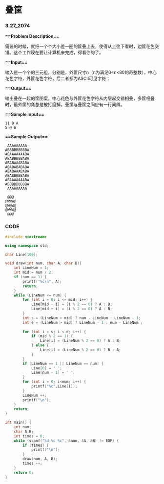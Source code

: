 # 叠筐

### 3.27_2074



**==Problem Description==**

需要的时候，就把一个个大小差一圈的筐叠上去，使得从上往下看时，边筐花色交错。这个工作现在要让计算机来完成，得看你的了。

**==Input==**

输入是一个个的三元组，分别是，外筐尺寸n（n为满足0<n<80的奇整数），中心花色字符，外筐花色字符，后二者都为ASCII可见字符；

**==Output==**

输出叠在一起的筐图案，中心花色与外筐花色字符从内层起交错相叠，多筐相叠时，最外筐的角总是被打磨掉。叠筐与叠筐之间应有一行间隔。

**==Sample Input==**

```
11 B A
5 @ W
```

**==Sample Output==**

```
 AAAAAAAAA 
ABBBBBBBBBA
ABAAAAAAABA
ABABBBBBABA
ABABAAABABA
ABABABABABA
ABABAAABABA
ABABBBBBABA
ABAAAAAAABA
ABBBBBBBBBA
 AAAAAAAAA 
 
 @@@ 
@WWW@
@W@W@
@WWW@
 @@@ 
```



### CODE

```cpp
#include <iostream>

using namespace std;

char Line[100];

void draw(int num, char A, char B){
    int LineNum = 1;
    int mid = num / 2;
    if (num == 1) {
        printf("%c\n", A);
        return;
    }
    while (LineNum <= num) {
        for (int i = 0; i <= mid; i++) {
            Line[mid - i] = (i % 2 == 0) ? A : B;
            Line[mid + i] = (i % 2 == 0) ? A : B;
        }
        int s = (LineNum > mid) ? num - LineNum : LineNum - 1;
        int e = (LineNum > mid) ? LineNum - 1 : num - LineNum ;
        
        for (int i = s; i < e; i++) {
            if (mid % 2 == 1) {
                Line[i] = (LineNum % 2 == 0) ? A : B;
            } else {
                Line[i] = (LineNum % 2 == 0) ? B : A;
            }
        }
        if (LineNum == 1 || LineNum == num) {
            Line[0] = ' ';
            Line[num - 1] = ' ';
        }
        for (int i = 0; i<num; i++) {
            printf("%c",Line[i]);
        }
        LineNum ++;
        printf("\n");
    }
    return;
}

int main() {
    int num;
    char A,B;
    int times = 0;
    while (scanf("%d %c %c", &num, &A, &B) != EOF) {
        if (times) {
            printf("\n");
        }
        draw(num, A, B);
        times ++;
    }
    return 0;
}
```

